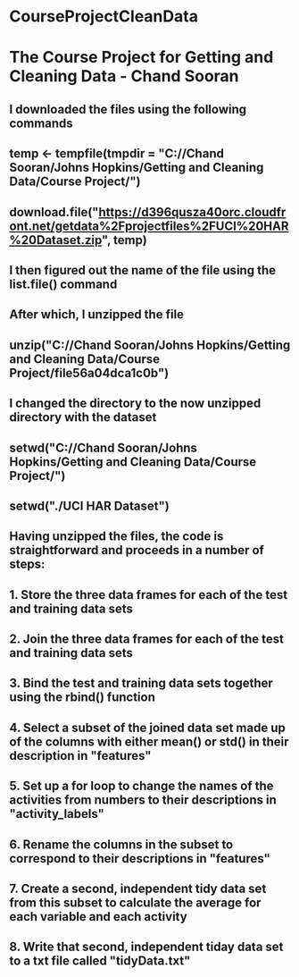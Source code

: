 # CourseProjectCleanData
# The Course Project for Getting and Cleaning Data - Chand Sooran

## I downloaded the files using the following commands
## temp <- tempfile(tmpdir = "C://Chand Sooran/Johns Hopkins/Getting and Cleaning Data/Course Project/")
## download.file("https://d396qusza40orc.cloudfront.net/getdata%2Fprojectfiles%2FUCI%20HAR%20Dataset.zip", temp)

## I then figured out the name of the file using the list.file() command
## After which, I unzipped the file
## unzip("C://Chand Sooran/Johns Hopkins/Getting and Cleaning Data/Course Project/file56a04dca1c0b")

## I changed the directory to the now unzipped directory with the dataset
## setwd("C://Chand Sooran/Johns Hopkins/Getting and Cleaning Data/Course Project/")
## setwd("./UCI HAR Dataset")

## Having unzipped the files, the code is straightforward and proceeds in a number of steps:
## 1. Store the three data frames for each of the test and training data sets
## 2. Join the three data frames for each of the test and training data sets
## 3. Bind the test and training data sets together using the rbind() function
## 4. Select a subset of the joined data set made up of the columns with either mean() or std() in their description in "features"
## 5. Set up a for loop to change the names of the activities from numbers to their descriptions in "activity_labels"
## 6. Rename the columns in the subset to correspond to their descriptions in "features"
## 7. Create a second, independent tidy data set from this subset to calculate the average for each variable and each activity
## 8. Write that second, independent tiday data set to a txt file called "tidyData.txt"


